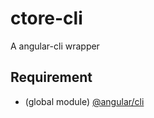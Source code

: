 # ctore-cli
A angular-cli wrapper
## Requirement
- (global module) [@angular/cli](https://www.npmjs.com/package/@angular/cli)
